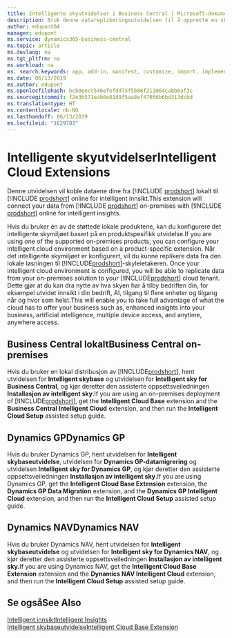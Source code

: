 ```yaml
---
title: Intelligente skyutvidelser i Business Central | Microsoft-dokumentasjon
description: Bruk denne datareplikeringsutvidelsen til å opprette en skykopi av dataene, slik at du er koblet til den intelligente skyen.
author: edupont04
manager: edupont
ms.service: dynamics365-business-central
ms.topic: article
ms.devlang: na
ms.tgt_pltfrm: na
ms.workload: na
ms. search.keywords: app, add-in, manifest, customize, import, implement
ms.date: 06/13/2019
ms.author: edupont
ms.openlocfilehash: bcb0eecc546efefdd73f5586f211064cabb0af3c
ms.sourcegitcommit: f2e3b571eab6e01d9f5aa8ef47056b6bd313dcbd
ms.translationtype: HT
ms.contentlocale: nb-NO
ms.lasthandoff: 06/13/2019
ms.locfileid: "1629783"
---
```

# <a name="intelligent-cloud-extensions"></a><span data-ttu-id="a207f-103">Intelligente skyutvidelser</span><span class="sxs-lookup"><span data-stu-id="a207f-103">Intelligent Cloud Extensions</span></span>

<span data-ttu-id="a207f-104">Denne utvidelsen vil koble dataene dine fra [!INCLUDE [prodshort](includes/prodshort.md)] lokalt til [!INCLUDE [prodshort](includes/prodshort.md)] online for intelligent innsikt.</span><span class="sxs-lookup"><span data-stu-id="a207f-104">This extension will connect your data from [!INCLUDE [prodshort](includes/prodshort.md)] on-premises with [!INCLUDE [prodshort](includes/prodshort.md)] online for intelligent insights.</span></span>  

<span data-ttu-id="a207f-105">Hvis du bruker én av de støttede lokale produktene, kan du konfigurere det intelligente skymiljøet basert på en produktspesifikk utvidelse.</span><span class="sxs-lookup"><span data-stu-id="a207f-105">If you are using one of the supported on-premises products, you can configure your intelligent cloud environment based on a product-specific extension.</span></span><span data-ttu-id="a207f-106"> Når det intelligente skymiljøet er konfigurert, vil du kunne replikere data fra den lokale løsningen til [!INCLUDE[prodshort](includes/prodshort.md)]-skyleietakeren.</span><span class="sxs-lookup"><span data-stu-id="a207f-106"> Once your intelligent cloud environment is configured, you will be able to replicate data from your on-premises solution to your [!INCLUDE[prodshort](includes/prodshort.md)] cloud tenant.</span></span> <span data-ttu-id="a207f-107">Dette gjør at du kan dra nytte av hva skyen har å tilby bedriften din, for eksempel utvidet innsikt i din bedrift, AI, tilgang til flere enheter og tilgang når og hvor som helst.</span><span class="sxs-lookup"><span data-stu-id="a207f-107">This will enable you to take full advantage of what the cloud has to offer your business such as, enhanced insights into your business, artificial intelligence, multiple device access, and anytime, anywhere access.</span></span>  

## <a name="business-central-on-premises"></a><span data-ttu-id="a207f-108">Business Central lokalt</span><span class="sxs-lookup"><span data-stu-id="a207f-108">Business Central on-premises</span></span>
<span data-ttu-id="a207f-109">Hvis du bruker en lokal distribusjon av [!INCLUDE[prodshort](includes/prodshort.md)], hent utvidelsen for **Intelligent skybase** og utvidelsen for **Intelligent sky for Business Central**, og kjør deretter den assisterte oppsettsveiledningen **Installasjon av intelligent sky**.</span><span class="sxs-lookup"><span data-stu-id="a207f-109">If you are using an on-premises deployment of [!INCLUDE[prodshort](includes/prodshort.md)], get the **Intelligent Cloud Base** extension and the **Business Central Intelligent Cloud** extension, and then run the **Intelligent Cloud Setup** assisted setup guide.</span></span>  

## <a name="dynamics-gp"></a><span data-ttu-id="a207f-110">Dynamics GP</span><span class="sxs-lookup"><span data-stu-id="a207f-110">Dynamics GP</span></span>
<span data-ttu-id="a207f-111">Hvis du bruker Dynamics GP, hent utvidelsen for **Intelligent skybaseutvidelse**, utvidelsen for **Dynamics GP-datamigrering** og utvidelsen **Intelligent sky for Dynamics GP**, og kjør deretter den assisterte oppsettsveiledningen **Installasjon av intelligent sky**.</span><span class="sxs-lookup"><span data-stu-id="a207f-111">If you are using Dynamics GP, get the **Intelligent Cloud Base Extension** extension, the **Dynamics GP Data Migration** extension, and the **Dynamics GP Intelligent Cloud** extension, and then run the **Intelligent Cloud Setup** assisted setup guide.</span></span>  

## <a name="dynamics-nav"></a><span data-ttu-id="a207f-112">Dynamics NAV</span><span class="sxs-lookup"><span data-stu-id="a207f-112">Dynamics NAV</span></span>
<span data-ttu-id="a207f-113">Hvis du bruker Dynamics NAV, hent utvidelsen for **Intelligent skybaseutvidelse** og utvidelsen for **Intelligent sky for Dynamics NAV**, og kjør deretter den assisterte oppsettsveiledningen **Installasjon av intelligent sky.**</span><span class="sxs-lookup"><span data-stu-id="a207f-113">If you are using Dynamics NAV, get the **Intelligent Cloud Base Extension** extension and the **Dynamics NAV Intelligent Cloud** extension, and then run the **Intelligent Cloud Setup** assisted setup guide.</span></span>  

## <a name="see-also"></a><span data-ttu-id="a207f-114">Se også</span><span class="sxs-lookup"><span data-stu-id="a207f-114">See Also</span></span>

[<span data-ttu-id="a207f-115">Intelligent innsikt</span><span class="sxs-lookup"><span data-stu-id="a207f-115">Intelligent Insights</span></span>](about-intelligent-cloud.md)  
[<span data-ttu-id="a207f-116">Intelligent skybaseutvidelse</span><span class="sxs-lookup"><span data-stu-id="a207f-116">Intelligent Cloud Base Extension</span></span>](ui-extensions-intelligent-cloud.md)  
